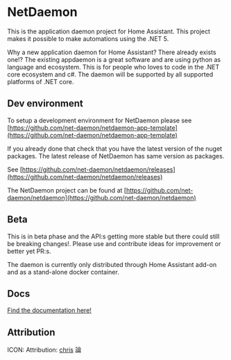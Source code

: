 # NetDaemon

This is the application daemon project for Home Assistant. This project makes it possible to make automations using the .NET 5.

Why a new application daemon for Home Assistant? There already exists one!? The existing appdaemon is a great software and are using python as language and ecosystem. This is for people who loves to code in the .NET core ecosystem and c#. The daemon will be supported by all supported platforms of .NET core.

## Dev environment

To setup a development environment for NetDaemon please see [https://github.com/net-daemon/netdaemon-app-template](https://github.com/net-daemon/netdaemon-app-template)

If you already done that check that you have the latest version of the nuget packages. The latest release of NetDaemon has same version as packages.

See [https://github.com/net-daemon/netdaemon/releases](https://github.com/net-daemon/netdaemon/releases)

The NetDaemon project can be found at [https://github.com/net-daemon/netdaemon](https://github.com/net-daemon/netdaemon)

## Beta

This is in beta phase and the API:s getting more stable but there could still be breaking changes!. Please use and contribute ideas for improvement or better yet PR:s.

The daemon is currently only distributed through Home Assistant add-on and as a stand-alone docker container.

## Docs

[Find the documentation here!](https://netdaemon.xyz)

## Attribution

ICON: Attribution: [chris]([chris](https://commons.wikimedia.org/wiki/User:Chrkl)) 論